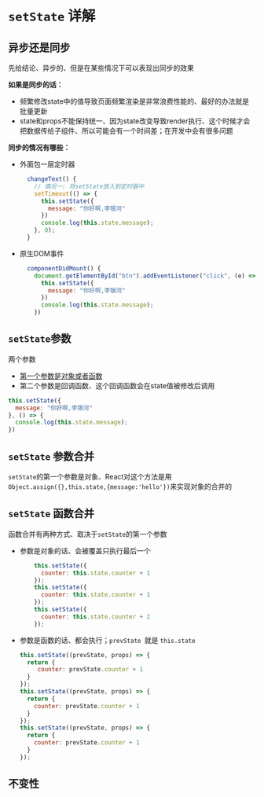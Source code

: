 # `setState` 详解

## 异步还是同步

先给结论、异步的、但是在某些情况下可以表现出同步的效果



**如果是同步的话：**

- 频繁修改state中的值导致页面频繁渲染是非常浪费性能的、最好的办法就是批量更新
- state和props不能保持统一、因为state改变导致render执行、这个时候才会把数据传给子组件、所以可能会有一个时间差；在开发中会有很多问题



**同步的情况有哪些：**

- 外面包一层定时器

  ```jsx
    changeText() {
      // 情况一: 将setState放入到定时器中
      setTimeout(() => {
        this.setState({
          message: "你好啊,李银河"
        })
        console.log(this.state.message);
      }, 0);
    }
  ```

- 原生DOM事件

  ```jsx
    componentDidMount() {
      document.getElementById("btn").addEventListener("click", (e) => {
        this.setState({
          message: "你好啊,李银河"
        })
        console.log(this.state.message);
      })
  ```

  



## `setState`参数

两个参数

- [第一个参数是对象或者函数](https://zh-hans.reactjs.org/docs/react-component.html#setstate)
- 第二个参数是回调函数、这个回调函数会在state值被修改后调用

```jsx
this.setState({
  message: "你好啊,李银河"
}, () => {
  console.log(this.state.message);
})
```

## `setState` 参数合并

`setState`的第一个参数是对象、React对这个方法是用`Object.assign({},this.state,{message:'hello'})`来实现对象的合并的



## `setState` 函数合并

函数合并有两种方式、取决于`setState`的第一个参数

- 参数是对象的话、会被覆盖只执行最后一个

  ```jsx
      this.setState({
        counter: this.state.counter + 1
      });
      this.setState({
        counter: this.state.counter + 1
      });
      this.setState({
        counter: this.state.counter + 2
      });
  ```

  

- 参数是函数的话、都会执行；`prevState `就是  `this.state`

  ```jsx
  this.setState((prevState, props) => {
    return {
       counter: prevState.counter + 1
    }
  });
  this.setState((prevState, props) => {
    return {
      counter: prevState.counter + 1
    }
  });
  this.setState((prevState, props) => {
    return {
      counter: prevState.counter + 1
    }
  });
  ```



## 不变性

